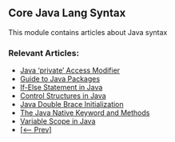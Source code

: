 ## Core Java Lang Syntax

This module contains articles about Java syntax

### Relevant Articles: 

- [Java ‘private’ Access Modifier](https://www.baeldung.com/java-private-keyword)
- [Guide to Java Packages](https://www.baeldung.com/java-packages)
- [If-Else Statement in Java](https://www.baeldung.com/java-if-else)
- [Control Structures in Java](https://www.baeldung.com/java-control-structures)
- [Java Double Brace Initialization](https://www.baeldung.com/java-double-brace-initialization)
- [The Java Native Keyword and Methods](https://www.baeldung.com/java-native)
- [Variable Scope in Java](https://www.baeldung.com/java-variable-scope)
- [[<-- Prev]](/core-java-modules/core-java-lang-syntax)
